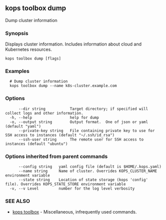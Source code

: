 
<!--- This file is automatically generated by make gen-cli-docs; changes should be made in the go CLI command code (under cmd/kops) -->

## kops toolbox dump

Dump cluster information

### Synopsis

Displays cluster information.  Includes information about cloud and Kubernetes resources.

```
kops toolbox dump [flags]
```

### Examples

```
  # Dump cluster information
  kops toolbox dump --name k8s-cluster.example.com
```

### Options

```
      --dir string           Target directory; if specified will collect logs and other information.
  -h, --help                 help for dump
  -o, --output string        Output format.  One of json or yaml (default "yaml")
      --private-key string   File containing private key to use for SSH access to instances (default "~/.ssh/id_rsa")
      --ssh-user string      The remote user for SSH access to instances (default "ubuntu")
```

### Options inherited from parent commands

```
      --config string   yaml config file (default is $HOME/.kops.yaml)
      --name string     Name of cluster. Overrides KOPS_CLUSTER_NAME environment variable
      --state string    Location of state storage (kops 'config' file). Overrides KOPS_STATE_STORE environment variable
  -v, --v Level         number for the log level verbosity
```

### SEE ALSO

* [kops toolbox](kops_toolbox.md)	 - Miscellaneous, infrequently used commands.

